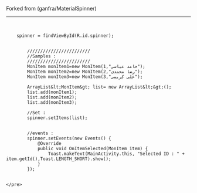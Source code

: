 Forked from (ganfra/MaterialSpinner)



<hr />





<div class="highlight highlight-text-xml">
    <pre>
    
        
        spinner = findViewById(R.id.spinner);
            
            
            ////////////////////////
            //Samples :
            ////////////////////////
            MonItem monItem1=new MonItem(1,"حامد عباسی");
            MonItem monItem2=new MonItem(2,"رضا محمدی");
            MonItem monItem3=new MonItem(3,"علی کریمی");
            
            ArrayList&lt;MonItem&gt; list= new ArrayList&lt;&gt;();
            list.add(monItem1);
            list.add(monItem2);
            list.add(monItem3);
            
            //Set :
            spinner.setItems(list);
            
            
            //events :
            spinner.setEvents(new Events() {
                @Override
                public void OnItemSelected(MonItem item) {
                    Toast.makeText(MainActivity.this, "Selected ID : " + item.getId(),Toast.LENGTH_SHORT).show();
                }
            });
    
    
    </pre>

        
</div>